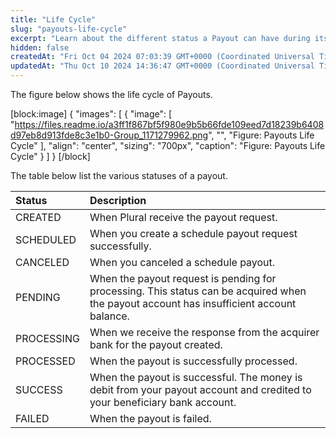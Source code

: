 ```yaml
---
title: "Life Cycle"
slug: "payouts-life-cycle"
excerpt: "Learn about the different status a Payout can have during its life cycle."
hidden: false
createdAt: "Fri Oct 04 2024 07:03:39 GMT+0000 (Coordinated Universal Time)"
updatedAt: "Thu Oct 10 2024 14:36:47 GMT+0000 (Coordinated Universal Time)"
---
```

The figure below shows the life cycle of Payouts.

[block:image]
{
  "images": [
    {
      "image": [
        "https://files.readme.io/a3ff1f867bf5f980e9b5b66fde109eed7d18239b6408d97eb8d913fde8c3e1b0-Group_1171279962.png",
        "",
        "Figure: Payouts Life Cycle"
      ],
      "align": "center",
      "sizing": "700px",
      "caption": "Figure: Payouts Life Cycle"
    }
  ]
}
[/block]


The table below list the various statuses of a payout.

| Status     | Description                                                                                                                              |
| :--------- | :--------------------------------------------------------------------------------------------------------------------------------------- |
| CREATED    | When Plural receive the payout request.                                                                                                  |
| SCHEDULED  | When you create a schedule payout request successfully.                                                                                  |
| CANCELED   | When you canceled a schedule payout.                                                                                                     |
| PENDING    | When the payout request is pending for processing. This status can be acquired when the payout account has insufficient account balance. |
| PROCESSING | When we receive the response from the acquirer bank for the payout created.                                                              |
| PROCESSED  | When the payout is successfully processed.                                                                                               |
| SUCCESS    | When the payout is successful. The money is debit from your payout account and credited to your beneficiary bank account.                |
| FAILED     | When the payout is failed.                                                                                                               |
